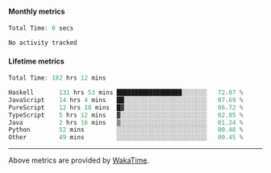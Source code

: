 #### Monthly metrics
<!--START_SECTION:wakamonthly-->

```asm
Total Time: 0 secs

No activity tracked
```

<!--END_SECTION:wakamonthly-->
#### Lifetime metrics
<!--START_SECTION:wakalifetime-->

```asm
Total Time: 182 hrs 12 mins

Haskell       131 hrs 53 mins ██████████████████░░░░░░░   72.07 %
JavaScript    14 hrs 4 mins   ██░░░░░░░░░░░░░░░░░░░░░░░   07.69 %
PureScript    12 hrs 18 mins  █▓░░░░░░░░░░░░░░░░░░░░░░░   06.72 %
TypeScript    5 hrs 12 mins   ▓░░░░░░░░░░░░░░░░░░░░░░░░   02.85 %
Java          2 hrs 16 mins   ▒░░░░░░░░░░░░░░░░░░░░░░░░   01.24 %
Python        52 mins         ░░░░░░░░░░░░░░░░░░░░░░░░░   00.48 %
Other         49 mins         ░░░░░░░░░░░░░░░░░░░░░░░░░   00.45 %
```

<!--END_SECTION:wakalifetime-->

---

Above metrics are provided by [WakaTime](<https://github.com/athul/waka-readme>).
